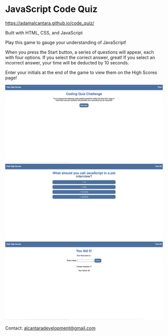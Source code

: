 # JavaScript Code Quiz

https://adamalcantara.github.io/code_quiz/

Built with HTML, CSS, and JavaScript

Play this game to gauge your understanding of JavaScript!

When you press the Start button, a series of questions will appear, each with four options.  If you select the correct answer, great!  If you select an incorrect answer, your time will be deducted by 10 seconds.

Enter your initials at the end of the game to view them on the High Scores page!

<img src="1.png">
<img src="2.png">
<img src="3.png">

Contact:
alcantaradevelopment@gmail.com